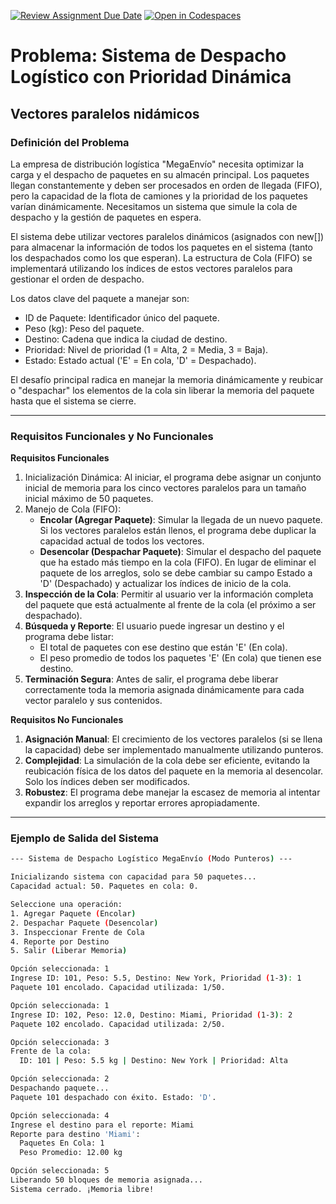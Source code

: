 [![Review Assignment Due Date](https://classroom.github.com/assets/deadline-readme-button-22041afd0340ce965d47ae6ef1cefeee28c7c493a6346c4f15d667ab976d596c.svg)](https://classroom.github.com/a/aWT1eIpo)
[![Open in Codespaces](https://classroom.github.com/assets/launch-codespace-2972f46106e565e64193e422d61a12cf1da4916b45550586e14ef0a7c637dd04.svg)](https://classroom.github.com/open-in-codespaces?assignment_repo_id=20923255)
# Problema: Sistema de Despacho Logístico con Prioridad Dinámica

## Vectores paralelos nidámicos

### Definición del Problema

La empresa de distribución logística "MegaEnvío" necesita optimizar la carga y el despacho de paquetes en su almacén principal. Los paquetes llegan constantemente y deben ser procesados en orden de llegada (FIFO), pero la capacidad de la flota de camiones y la prioridad de los paquetes varían dinámicamente. Necesitamos un sistema que simule la cola de despacho y la gestión de paquetes en espera.

El sistema debe utilizar vectores paralelos dinámicos (asignados con new[]) para almacenar la información de todos los paquetes en el sistema (tanto los despachados como los que esperan). La estructura de Cola (FIFO) se implementará utilizando los índices de estos vectores paralelos para gestionar el orden de despacho.

Los datos clave del paquete a manejar son:

  * ID de Paquete: Identificador único del paquete.
  * Peso (kg): Peso del paquete.
  * Destino: Cadena que indica la ciudad de destino.
  * Prioridad: Nivel de prioridad (1 = Alta, 2 = Media, 3 = Baja).
  * Estado: Estado actual ('E' = En cola, 'D' = Despachado).

El desafío principal radica en manejar la memoria dinámicamente y reubicar o "despachar" los elementos de la cola sin liberar la memoria del paquete hasta que el sistema se cierre.

---

### Requisitos Funcionales y No Funcionales

**Requisitos Funcionales**

1. Inicialización Dinámica: Al iniciar, el programa debe asignar un conjunto inicial de memoria para los cinco vectores paralelos para un tamaño inicial máximo de 50 paquetes.
2. Manejo de Cola (FIFO):
    * **Encolar (Agregar Paquete)**: Simular la llegada de un nuevo paquete. Si los vectores paralelos están llenos, el programa debe duplicar la capacidad actual de todos los vectores.
    * **Desencolar (Despachar Paquete)**: Simular el despacho del paquete que ha estado más tiempo en la cola (FIFO). En lugar de eliminar el paquete de los arreglos, solo se debe cambiar su campo Estado a 'D' (Despachado) y actualizar los índices de inicio de la cola.
3. **Inspección de la Cola**: Permitir al usuario ver la información completa del paquete que está actualmente al frente de la cola (el próximo a ser despachado).
4. **Búsqueda y Reporte**: El usuario puede ingresar un destino y el programa debe listar:
   * El total de paquetes con ese destino que están 'E' (En cola).
   * El peso promedio de todos los paquetes 'E' (En cola) que tienen ese destino.
5. **Terminación Segura**: Antes de salir, el programa debe liberar correctamente toda la memoria asignada dinámicamente para cada vector paralelo y sus contenidos.

**Requisitos No Funcionales**

1. **Asignación Manual**: El crecimiento de los vectores paralelos (si se llena la capacidad) debe ser implementado manualmente utilizando punteros.
2. **Complejidad**: La simulación de la cola debe ser eficiente, evitando la reubicación física de los datos del paquete en la memoria al desencolar. Solo los índices deben ser modificados.
3. **Robustez**: El programa debe manejar la escasez de memoria al intentar expandir los arreglos y reportar errores apropiadamente.

---

### Ejemplo de Salida del Sistema

```bash
--- Sistema de Despacho Logístico MegaEnvío (Modo Punteros) ---

Inicializando sistema con capacidad para 50 paquetes...
Capacidad actual: 50. Paquetes en cola: 0.

Seleccione una operación:
1. Agregar Paquete (Encolar)
2. Despachar Paquete (Desencolar)
3. Inspeccionar Frente de Cola
4. Reporte por Destino
5. Salir (Liberar Memoria)

Opción seleccionada: 1
Ingrese ID: 101, Peso: 5.5, Destino: New York, Prioridad (1-3): 1
Paquete 101 encolado. Capacidad utilizada: 1/50.

Opción seleccionada: 1
Ingrese ID: 102, Peso: 12.0, Destino: Miami, Prioridad (1-3): 2
Paquete 102 encolado. Capacidad utilizada: 2/50.

Opción seleccionada: 3
Frente de la cola:
  ID: 101 | Peso: 5.5 kg | Destino: New York | Prioridad: Alta

Opción seleccionada: 2
Despachando paquete...
Paquete 101 despachado con éxito. Estado: 'D'.

Opción seleccionada: 4
Ingrese el destino para el reporte: Miami
Reporte para destino 'Miami':
  Paquetes En Cola: 1
  Peso Promedio: 12.00 kg

Opción seleccionada: 5
Liberando 50 bloques de memoria asignada...
Sistema cerrado. ¡Memoria libre!
```
